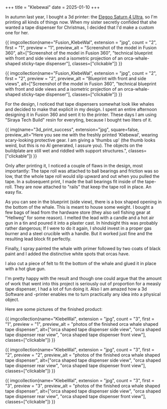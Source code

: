+++
title = "Klebewal"
date = 2025-01-10
+++

In autumn last year, I bought a 3d printer: the [Elegoo Saturn 4 Ultra](https://us.elegoo.com/products/saturn-4-ultra-12k-10inch-monochrome-lcd-resin-3d-printer), so I'm printing all kinds of things now.
When my sister secretly confided that she wanted a tape dispenser for Christmas, I decided that I'd make a custom one for her.

{{ imgcollection(name="Fusion_KlebeWal", extension = "jpg", count = "2", first = "1", preview = "1",
        preview_alt = "Screenshot of the model in Fusion 360",
        alt=["Screenshot of the model in Fusion 360",
             "technical blueprint with front and side views and a isometric projection of an orca-whale-shaped sticky-tape dispenser"],
        classes=["clickable"]) }}

{{ imgcollection(name="Fusion_KlebeWal", extension = "jpg", count = "2", first = "2", preview = "2",
        preview_alt = "Blueprint with front and side views",
        alt=["Screenshot of the model in Fusion 360",
             "technical blueprint with front and side views and a isometric projection of an orca-whale-shaped sticky-tape dispenser"],
        classes=["clickable"]) }}

For the design, I noticed that tape dispensers somewhat look like whales and decided to make that explicit in my design. I spent an entire afternoon designing it in Fusion 360 and sent it to the printer.
These days I am using "Siraya Tech Build" resin for everyting, because I bought two liters of it.

{{ img(name="3d_print_success", extension="jpg", square=false, preview_alt="Here you see me with the freshly printed 'Klebewal', wearing scary-looking protective gear. I am giving a 'thumbs up' (the thumb looks weird, but this is no AI generated, I assure you). The objects on the buildplate are still wet and riddled with support structures.", classes=["clickable"]) }}

Only after printing it, I noticed a couple of flaws in the design, most
importantly: The tape roll was attached to ball bearings and friction was so
low, that the whole tape roll would slip upward and out when you pulled the tape.
In a subsequent print, I made the ball bearings fit inside of the tape-roll.
They are now attached to "rails" that keep the tape roll in place. An easy fix.

As you can see in the blueprint (side view), there is a box shaped opening in the bottom of the whale. This is meant to house some weight.
I bought a few bags of lead from the hardware store (they also sell fishing gear at "Hellweg" for some reason). I melted the lead with a candle and a hot air gun in a tin and poured it into a plaster cast.
In hindsight this was probably rather dangerous; If I were to do it again, I
should invest in a proper gas burner and a steel crucible with a handle. But
it worked just fine and the resulting lead block fit perfectly.

Finally, I spray painted the whale with primer followed by two coats of black paint and I added the distinctive white spots that orcas have.

I also cut a piece of felt to fit the bottom of the whale and glued it in
place with a hot glue gun.

I'm pretty happy with the result and though one could argue that the amount
of work that went into this project is seriously out of proportion for a
measly tape dispenser, I had a lot of fun doing it.
Also I am amazed how a 3d Software and -printer enables me to turn practically any idea into a physical object.

Here are some pictures of the finished product:

{{ imgcollection(name="KlebeWal", extension = "jpg", count = "3", first = "1", preview = "1",
        preview_alt = "photos of the finished orca whale shaped tape dispenser",
        alt=["orca shaped tape dispenser side view",
             "orca shaped tape dispenser rear view",
             "orca shaped tape dispenser front view"],
        classes=["clickable"]) }}

{{ imgcollection(name="KlebeWal", extension = "jpg", count = "3", first = "2", preview = "2",
        preview_alt = "photos of the finished orca whale shaped tape dispenser",
        alt=["orca shaped tape dispenser side view",
             "orca shaped tape dispenser rear view",
             "orca shaped tape dispenser front view"],
        classes=["clickable"]) }}

{{ imgcollection(name="KlebeWal", extension = "jpg", count = "3", first = "3", preview = "3",
        preview_alt = "photos of the finished orca whale shaped tape dispenser",
        alt=["orca shaped tape dispenser side view",
             "orca shaped tape dispenser rear view",
             "orca shaped tape dispenser front view"],
        classes=["clickable"]) }}
